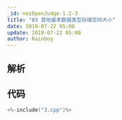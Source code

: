 ```yaml
---
_id: noiOpenJudge-1.2-3
title: "03 其他基本数据类型存储空间大小"
date: 2019-07-22 05:00
update: 2019-07-22 05:00
author: Rainboy
---
```


## 解析

## 代码

```c
<%-include("3.cpp")%>
```

